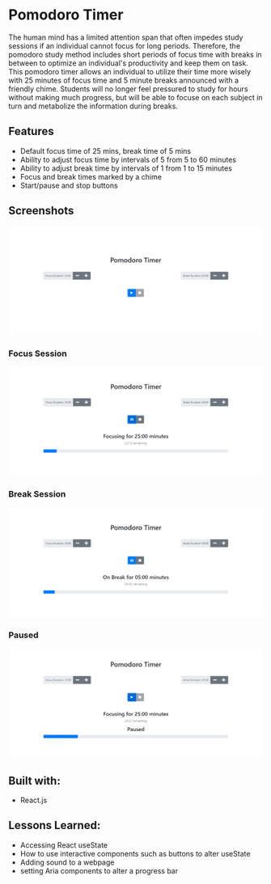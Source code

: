 # Pomodoro Timer

The human mind has a limited attention span that often impedes study sessions if an individual cannot focus for long periods. Therefore, the pomodoro study method includes short periods of focus time with breaks in between to optimize an individual's productivity and keep them on task. This pomodoro timer allows an individual to utilize their time more wisely with 25 minutes of focus time and 5 minute breaks announced with a friendly chime. Students will no longer feel pressured to study for hours without making much progress, but will be able to focuse on each subject in turn and metabolize the information during breaks. 

## Features
- Default focus time of 25 mins, break time of 5 mins
- Ability to adjust focus time by intervals of 5 from 5 to 60 minutes
- Ability to adjust break time by intervals of 1 from 1 to 15 minutes
- Focus and break times marked by a chime
- Start/pause and stop buttons

## Screenshots

![default screen](https://github.com/melwong08/pomodoro-timer/blob/main/images/default.PNG)

### Focus Session
![focus](https://github.com/melwong08/pomodoro-timer/blob/main/images/focus.PNG)

### Break Session
![break](https://github.com/melwong08/pomodoro-timer/blob/main/images/break.PNG)

### Paused
![paused](https://github.com/melwong08/pomodoro-timer/blob/main/images/paused.PNG)

## Built with: 
- React.js 

## Lessons Learned: 
- Accessing React useState
- How to use interactive components such as buttons to alter useState
- Adding sound to a webpage
- setting Aria components to alter a progress bar
